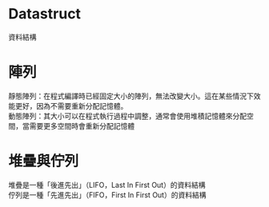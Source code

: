 # Datastruct
資料結構
# 陣列
 靜態陣列：在程式編譯時已經固定大小的陣列，無法改變大小。這在某些情況下效能更好，因為不需要重新分配記憶體。  
 動態陣列：其大小可以在程式執行過程中調整，通常會使用堆積記憶體來分配空間，當需要更多空間時會重新分配記憶體    
# 堆疊與佇列  
  堆疊是一種「後進先出」（LIFO，Last In First Out）的資料結構  
  佇列是一種「先進先出」（FIFO，First In First Out）的資料結構  

     
